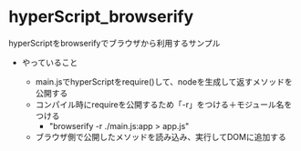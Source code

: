 # hyperScript_browserify

hyperScriptをbrowserifyでブラウザから利用するサンプル

- やっていること

    - main.jsでhyperScriptをrequire()して、nodeを生成して返すメソッドを公開する
    - コンパイル時にrequireを公開するため「-r」をつける＋モジュール名をつける
        - "browserify -r ./main.js:app > app.js"
    - ブラウザ側で公開したメソッドを読み込み、実行してDOMに追加する
    

